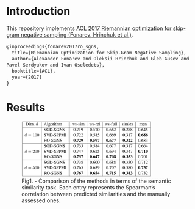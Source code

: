 # Introduction

This repository implements [ACL 2017 Riemannian optimization for skip-gram negative sampling (Fonarev, Hrinchuk et al.)](https://arxiv.org/pdf/1704.08059.pdf).
```
@inproceedings{fonarev2017ro_sgns,
  title={Riemannian Optimization for Skip-Gram Negative Sampling},
  author={Alexander Fonarev and Oleksii Hrinchuk and Gleb Gusev and Pavel Serdyukov and Ivan Oseledets},
  booktitle={ACL},
  year={2017}
}
```

# Results

<p align="center">
  <figure>
    <img src="/img/corr_results.png" width="80%">
    <figcaption>Fig1. - Comparison of the methods in terms of the semantic similarity task. Each entry represents the Spearman’s correlation between predicted similarities and the manually assessed ones.</figcaption>
  </figure>
</p>

